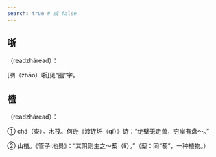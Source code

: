 ```yaml
---
search: true # 或 false
---
```


## 哳

（readzhāread）：

[啁（zhāo）哳]见“[啁](./zhao#啁)”字。

## 楂

（readzhāread）：

➀ chá（查）。木筏。何逊《渡连圻（qí）》诗：“绝壁无走兽，穷岸有盘～。”

➁ 山楂。《管子·地员》：“其阴则生之～䔧（lí）。”（䔧：同“藜”，一种植物。）